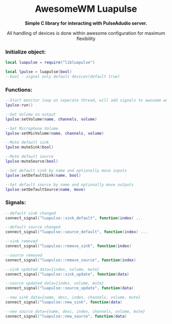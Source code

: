 <h1 align="center"> AwesomeWM Luapulse </h1>

<p align="center"><b>Simple C library for interacting with PulseAdudio server.</b>
<p align="center">All handling of devices is done within awesome configuration for maximum flexibility

### Initialize object:

```lua
local luapulse = require("libluapulse")

local lpulse = luapulse(bool)
--bool - signal only default devices(default true)
```

### Functions:
 ```lua
 --Start monitor loop on seperate thread, will add signals to awesome wm loop
 lpulse:run()

 --Set Volume on output
 lpulse:setVolume(name, channels, volume)

 --Set Microphone Volume
 lpulse:setMicVolume(name, channels, volume)

 --Mute default sink
 lpulse:muteSink(bool)

 --Mute default source
 lpulse:muteSource(bool)

 --Set default sink by name and optionally move inputs
 lpulse:setDefaultSink(name, bool)

 --Set default source by name and optionally move outputs
 lpulse:setDefaultSource(name, move)
 ```

### Signals:

```lua
--default sink changed
connect_signal("luapulse::sink_default", function(index) ...

--default source changed
connect_signal("luapulse::source_default", function(index) ...

--sink removed
connect_signal("luapulse::remove_sink", function(index)

--source removed
connect_signal("luapulse::remove_source", function(index)

--sink updated data={index, volume, mute}
connect_signal("luapulse::sink_update", function(data)

--source updated data={index, volume, mute}
connect_signal("luapulse::source_update", function(data)

--new sink data={name, desc, index, channels, volume, mute}
connect_signal("luapulse::new_sink", function(data)

--new source data={name, desc, index, channels, volume, mute}
connect_signal("luapulse::new_source", function(data)
```
